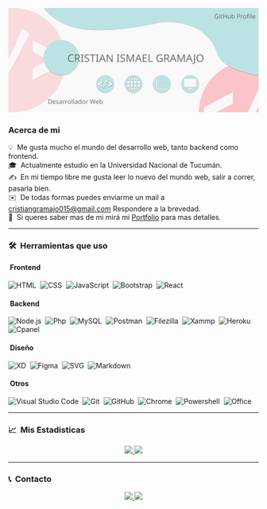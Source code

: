 ![Cristian Gramajo - Portada Github](https://raw.githubusercontent.com/Cristian021195/cristian021195/272af6664579f13ca476109992bcb7dc733a9aab/portada-github.svg)

### Acerca de mi

💡 &nbsp;Me gusta mucho el mundo del desarrollo web, tanto backend como frontend.\
🎓 &nbsp;Actualmente estudio en la Universidad Nacional de Tucumán.\
✍️ &nbsp;En mi tiempo libre me gusta leer lo nuevo del mundo web, salir a correr, pasarla bien.\
✉️ &nbsp;De todas formas puedes enviarme un mail a cristiangramajo015@gmail.com Respondere a la brevedad.\
📄 &nbsp;Si queres saber mas de mi mirá mi [Portfolio](https://cristian021195.github.io/portfolio/) para mas detalles.

<hr>

### 🛠 &nbsp;Herramientas que uso
#### &nbsp;Frontend
![HTML](https://img.shields.io/badge/-HTML-05122A?style=flat&logo=HTML5)&nbsp;
![CSS](https://img.shields.io/badge/-CSS-05122A?style=flat&logo=CSS3&logoColor=1572B6)&nbsp;
![JavaScript](https://img.shields.io/badge/-JavaScript-05122A?style=flat&logo=javascript)&nbsp;
![Bootstrap](https://img.shields.io/badge/-Bootstrap-05122A?style=flat&logo=bootstrap&logoColor=563D7C)&nbsp;
![React](https://img.shields.io/badge/-React-05122A?style=flat&logo=react)&nbsp;

#### &nbsp;Backend
![Node.js](https://img.shields.io/badge/-Node.js-05122A?style=flat&logo=node.js)&nbsp;
![Php](https://img.shields.io/badge/-Php-05122A?style=flat&logo=php)&nbsp;
![MySQL](https://img.shields.io/badge/-MySQL-05122A?style=flat&logo=mysql)&nbsp;
![Postman](https://img.shields.io/badge/-Postman-05122A?style=flat&logo=postman)&nbsp;
![Filezilla](https://img.shields.io/badge/-Filezilla-05122A?style=flat&logo=filezilla)&nbsp;
![Xammp](https://img.shields.io/badge/-Xammp-05122A?style=flat&logo=xampp)&nbsp;
![Heroku](https://img.shields.io/badge/-Heroku-05122A?style=flat&logo=heroku)&nbsp;
![Cpanel](https://img.shields.io/badge/-Cpanel-05122A?style=flat&logo=cpanel)&nbsp;

#### &nbsp;Diseño
![XD](https://img.shields.io/badge/-AdobeXd-05122A?style=flat&logo=adobexd)&nbsp;
![Figma](https://img.shields.io/badge/-Figma-05122A?style=flat&logo=figma)&nbsp;
![SVG](https://img.shields.io/badge/-Svg-05122A?style=flat&logo=svg)&nbsp;
![Markdown](https://img.shields.io/badge/-Markdown-05122A?style=flat&logo=markdown)&nbsp;

#### &nbsp;Otros
![Visual Studio Code](https://img.shields.io/badge/-Visual%20Studio%20Code-05122A?style=flat&logo=visual-studio-code&logoColor=007ACC)&nbsp;
![Git](https://img.shields.io/badge/-Git-05122A?style=flat&logo=git)&nbsp;
![GitHub](https://img.shields.io/badge/-GitHub-05122A?style=flat&logo=github)&nbsp;
![Chrome](https://img.shields.io/badge/-Chrome-05122A?style=flat&logo=googlechrome)&nbsp;
![Powershell](https://img.shields.io/badge/-Powershell-05122A?style=flat&logo=powershell)&nbsp;
![Office](https://img.shields.io/badge/-Office-05122A?style=flat&logo=microsoftoffice)&nbsp;









<hr>

### 📈 &nbsp;Mis Estadisticas

<p align="center">
<a href="https://github.com/cristian021195">
  <img height="180em" src="https://github-readme-stats-eight-theta.vercel.app/api?username=cristian021195&show_icons=true&theme=algolia&include_all_commits=true&count_private=true"/>
  <img height="180em" src="https://github-readme-stats-eight-theta.vercel.app/api/top-langs/?username=cristian021195&layout=compact&langs_count=8&theme=algolia"/>
</a>
</p>

<hr>

### 📞 &nbsp;Contacto

<p align="center">
<a href="https://www.linkedin.com/in/cristian-ismael-gramajo-760534165/" target="_blank" rel="noopener">
<img src="https://img.shields.io/badge/-LinkedIn-0077B5?style=flat&logo=Linkedin&logoColor=white"/>
</a>

<a href="mailto:cristiangramajo015@gmail.com">
<img src="https://img.shields.io/badge/-Gmail-D14836?style=flat&logo=Gmail&logoColor=white"/>
</a>
</p>